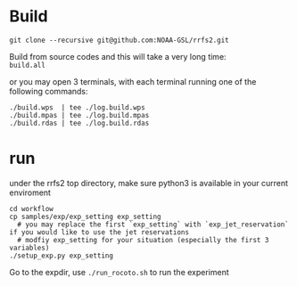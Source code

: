 # Build
`git clone --recursive git@github.com:NOAA-GSL/rrfs2.git`

Build from source codes and this will take a very long time:    
`build.all`

or you may open 3 terminals, with each terminal running one of the following commands:  

```
./build.wps  | tee ./log.build.wps
./build.mpas | tee ./log.build.mpas
./build.rdas | tee ./log.build.rdas

```

# run
under the rrfs2 top directory, make sure python3 is available in your current enviroment

```
cd workflow
cp samples/exp/exp_setting exp_setting
  # you may replace the first `exp_setting` with `exp_jet_reservation` if you would like to use the jet reservations
  # modfiy exp_setting for your situation (especially the first 3 variables)
./setup_exp.py exp_setting
```
Go to the expdir, use `./run_rocoto.sh` to run the experiment
